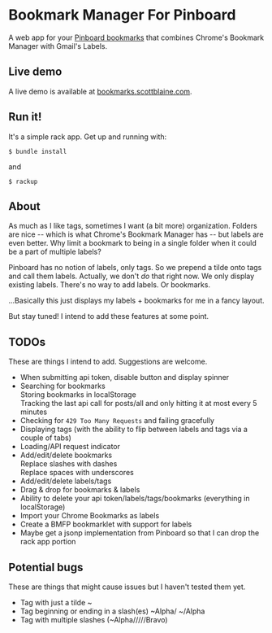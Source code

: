 # Bookmark Manager For Pinboard

A web app for your [Pinboard bookmarks](http://www.pinboard.in) that combines 
Chrome's Bookmark Manager with Gmail's Labels.

## Live demo

A live demo is available at [bookmarks.scottblaine.com](http://bookmarks.scottblaine.com/).

## Run it!

It's a simple rack app. Get up and running with:

    $ bundle install

and

    $ rackup

## About

As much as I like tags, sometimes I want (a bit more) organization. Folders are 
nice -- which is what Chrome's Bookmark Manager has -- but labels are even 
better. Why limit a bookmark to being in a single folder when it could be a 
part of multiple labels?

Pinboard has no notion of labels, only tags. So we prepend a tilde onto tags 
and call them labels. Actually, we don't _do_ that right now. We only display 
existing labels. There's no way to add labels. Or bookmarks. 

...Basically this just displays my labels + bookmarks for me in a fancy layout.

But stay tuned! I intend to add these features at some point.

## TODOs

These are things I intend to add. Suggestions are welcome.

- When submitting api token, disable button and display spinner
- Searching for bookmarks  
  Storing bookmarks in localStorage  
  Tracking the last api call for posts/all and only hitting it at most every 5 minutes  
- Checking for `429 Too Many Requests` and failing gracefully
- Displaying tags (with the ability to flip between labels and tags via a couple of tabs)
- Loading/API request indicator
- Add/edit/delete bookmarks  
  Replace slashes with dashes  
  Replace spaces with underscores  
- Add/edit/delete labels/tags
- Drag & drop for bookmarks & labels
- Ability to delete your api token/labels/tags/bookmarks (everything in localStorage)
- Import your Chrome Bookmarks as labels
- Create a BMFP bookmarklet with support for labels
- Maybe get a jsonp implementation from Pinboard so that I can drop the rack app portion

## Potential bugs

These are things that might cause issues but I haven't tested them yet.

- Tag with just a tilde ~
- Tag beginning or ending in a slash(es) ~Alpha/ ~/Alpha
- Tag with multiple slashes (~Alpha/////Bravo)